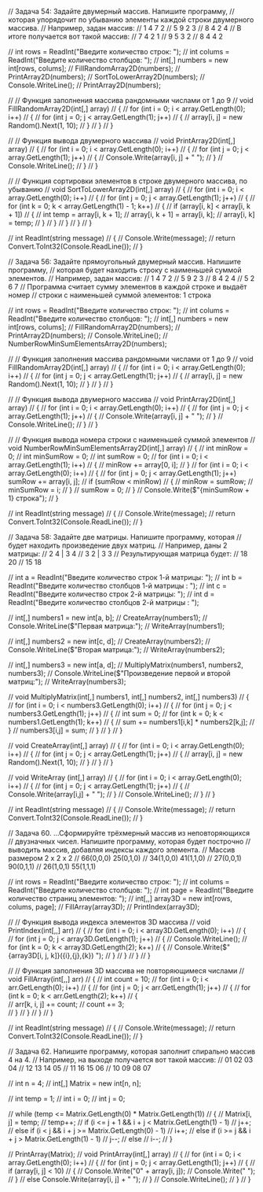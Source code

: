 // Задача 54: Задайте двумерный массив. Напишите программу, 
// которая упорядочит по убыванию элементы каждой строки двумерного массива.
// Например, задан массив:
// 1 4 7 2
// 5 9 2 3
// 8 4 2 4
// В итоге получается вот такой массив:
// 7 4 2 1
// 9 5 3 2
// 8 4 4 2


// int rows = ReadInt("Введите количество строк: ");
// int colums = ReadInt("Введите количество столбцов: ");
// int[,] numbers = new int[rows, colums];
// FillRandomArray2D(numbers);
// PrintArray2D(numbers);
// SortToLowerArray2D(numbers);
// Console.WriteLine();
// PrintArray2D(numbers);

// // Функция заполнения массива рандомными числами от 1 до 9
// void FillRandomArray2D(int[,] array)
// {
//     for (int i = 0; i < array.GetLength(0); i++)
//     {
//         for (int j = 0; j < array.GetLength(1); j++)
//         {
//             array[i, j] = new Random().Next(1, 10);
//         }
//     }
// }

// // Функция вывода двумерного массива
// void PrintArray2D(int[,] array)
// {
//     for (int i = 0; i < array.GetLength(0); i++)
//     {
//         for (int j = 0; j < array.GetLength(1); j++)
//         {
//             Console.Write(array[i, j] + " ");
//         }
//         Console.WriteLine();
//      }
// }

// // Функция сортировки элементов в строке двумерного массива, по убыванию
// void SortToLowerArray2D(int[,] array)
// {
//     for (int i = 0; i < array.GetLength(0); i++)
//     {
//         for (int j = 0; j < array.GetLength(1); j++)
//         {
//             for (int k = 0; k < array.GetLength(1) - 1; k++)
//             {
//                 if (array[i, k] < array[i, k + 1])
//                 {
//                     int temp = array[i, k + 1];
//                     array[i, k + 1] = array[i, k];
//                     array[i, k] = temp;
//                 }
//             }
//         }
//     }
// }

// int ReadInt(string message)
// {
//     Console.Write(message);
//     return Convert.ToInt32(Console.ReadLine());
// }



// Задача 56: Задайте прямоугольный двумерный массив. Напишите программу, 
// которая будет находить строку с наименьшей суммой элементов.
// Например, задан массив:
// 1 4 7 2
// 5 9 2 3
// 8 4 2 4
// 5 2 6 7
// Программа считает сумму элементов в каждой строке и выдаёт номер
// строки с наименьшей суммой элементов: 1 строка


// int rows = ReadInt("Введите количество строк: ");
// int colums = ReadInt("Введите количество столбцов: ");
// int[,] numbers = new int[rows, colums];
// FillRandomArray2D(numbers);
// PrintArray2D(numbers);
// Console.WriteLine();
// NumberRowMinSumElementsArray2D(numbers);

// // Функция заполнения массива рандомными числами от 1 до 9
// void FillRandomArray2D(int[,] array)
// {
//     for (int i = 0; i < array.GetLength(0); i++)
//     {
//         for (int j = 0; j < array.GetLength(1); j++)
//         {
//             array[i, j] = new Random().Next(1, 10);
//         }
//     }
// }

// // Функция вывода двумерного массива
// void PrintArray2D(int[,] array)
// {
//     for (int i = 0; i < array.GetLength(0); i++)
//     {
//         for (int j = 0; j < array.GetLength(1); j++)
//         {
//             Console.Write(array[i, j] + " ");
//         }
//         Console.WriteLine();
//     }
// }

// // Функция вывода номера строки с наименьшей суммой элементов 
// void NumberRowMinSumElementsArray2D(int[,] array)
// {
//     int minRow = 0;
//     int minSumRow = 0;
//     int sumRow = 0;
//     for (int i = 0; i < array.GetLength(1); i++)
//     {
//         minRow += array[0, i];
//     }
//     for (int i = 0; i < array.GetLength(0); i++)
//     {
//         for (int j = 0; j < array.GetLength(1); j++) sumRow += array[i, j];
//         if (sumRow < minRow)
//         {
//             minRow = sumRow;
//             minSumRow = i;
//         }
//         sumRow = 0;
//     }
//     Console.Write($"{minSumRow + 1} строка");
// }

// int ReadInt(string message)
// {
//     Console.Write(message);
//     return Convert.ToInt32(Console.ReadLine());
// }


// Задача 58: Задайте две матрицы. Напишите программу, которая 
// будет находить произведение двух матриц.
// Например, даны 2 матрицы:
// 2 4 | 3 4
// 3 2 | 3 3
// Результирующая матрица будет:
// 18 20
// 15 18


// int a = ReadInt("Введите количество строк 1-й матрицы: ");
// int b = ReadInt("Введите количество столбцов 1-й матрицы : ");
// int c = ReadInt("Введите количество строк 2-й матрицы: ");
// int d = ReadInt("Введите количество столбцов 2-й матрицы : ");

// int[,] numbers1 = new int[a, b];
// CreateArray(numbers1);
// Console.WriteLine($"Первая матрица:");
// WriteArray(numbers1);

// int[,] numbers2 = new int[c, d];
// CreateArray(numbers2);
// Console.WriteLine($"Вторая матрица:");
// WriteArray(numbers2);

// int[,] numbers3 = new int[a, d];
// MultiplyMatrix(numbers1, numbers2, numbers3);
// Console.WriteLine($"Произведение первой и второй матриц:");
// WriteArray(numbers3);

// void MultiplyMatrix(int[,] numbers1, int[,] numbers2, int[,] numbers3)
// {
//   for (int i = 0; i < numbers3.GetLength(0); i++)
//   {
//     for (int j = 0; j < numbers3.GetLength(1); j++)
//     {
//       int sum = 0;
//       for (int k = 0; k < numbers1.GetLength(1); k++)
//       {
//         sum += numbers1[i,k] * numbers2[k,j];
//       }
//       numbers3[i,j] = sum;
//     }
//   }
// }

// void CreateArray(int[,] array)
// {
//   for (int i = 0; i < array.GetLength(0); i++)
//   {
//     for (int j = 0; j < array.GetLength(1); j++)
//     {
//       array[i, j] = new Random().Next(1, 10);
//     }
//   }
// }

// void WriteArray (int[,] array)
// {
//   for (int i = 0; i < array.GetLength(0); i++)
//   {
//     for (int j = 0; j < array.GetLength(1); j++)
//     {
//       Console.Write(array[i,j] + " ");
//     }
//     Console.WriteLine();
//   }
// }

// int ReadInt(string message)
// {
//     Console.Write(message);
//     return Convert.ToInt32(Console.ReadLine());
// }



// Задача 60. ...Сформируйте трёхмерный массив из неповторяющихся 
// двузначных чисел. Напишите программу, которая будет построчно 
// выводить массив, добавляя индексы каждого элемента.
// Массив размером 2 x 2 x 2
// 66(0,0,0) 25(0,1,0)
// 34(1,0,0) 41(1,1,0)
// 27(0,0,1) 90(0,1,1)
// 26(1,0,1) 55(1,1,1)


// int rows = ReadInt("Введите количество строк: ");
// int colums = ReadInt("Введите количество столбцов: ");
// int page = ReadInt("Введите количество страниц элементов: ");
// int[,,] array3D = new int[rows, colums, page];
// FillArray(array3D);
// PrintIndex(array3D);

// // Функция вывода индекса элементов 3D массива
// void PrintIndex(int[,,] arr)
// {
//     for (int i = 0; i < array3D.GetLength(0); i++)
//     {        
//         for (int j = 0; j < array3D.GetLength(1); j++)
//         {
//             Console.WriteLine();
//             for (int k = 0; k < array3D.GetLength(2); k++)
//             {
//                 Console.Write($"{array3D[i, j, k]}({i},{j},{k}) ");
//             }
//         }
//     }
// }

// // Функция заполнения 3D массива не повторяющимеся числами
// void FillArray(int[,,] arr)
// {
//     int count = 10;
//     for (int i = 0; i < arr.GetLength(0); i++)
//     {
//         for (int j = 0; j < arr.GetLength(1); j++)
//         {
//             for (int k = 0; k < arr.GetLength(2); k++)
//             {                
//                 arr[k, i, j] += count;
//                 count += 3;                
//             }
//         }
//     }
// }

// int ReadInt(string message)
// {
//     Console.Write(message);
//     return Convert.ToInt32(Console.ReadLine());
// }



// Задача 62. Напишите программу, которая заполнит спирально массив 4 на 4.
// Например, на выходе получается вот такой массив:
// 01 02 03 04
// 12 13 14 05
// 11 16 15 06
// 10 09 08 07


// int n = 4;
// int[,] Matrix = new int[n, n];

// int temp = 1;
// int i = 0;
// int j = 0;

// while (temp <= Matrix.GetLength(0) * Matrix.GetLength(1))
// {
//   Matrix[i, j] = temp;
//   temp++;
//   if (i <= j + 1 && i + j < Matrix.GetLength(1) - 1)
//     j++;
//   else if (i < j && i + j >= Matrix.GetLength(0) - 1)
//     i++;
//   else if (i >= j && i + j > Matrix.GetLength(1) - 1)
//     j--;
//   else
//     i--;
// }

// PrintArray(Matrix);
// void PrintArray(int[,] array)
// {
//     for (int i = 0; i < array.GetLength(0); i++)
//     {
//         for (int j = 0; j < array.GetLength(1); j++)
//         {
//             if (array[i, j] < 10)
//             {
//                 Console.Write("0" + array[i, j]);
//                 Console.Write(" ");
//             }
//             else Console.Write(array[i, j] + " ");
//         }
//         Console.WriteLine();
//     }
// }